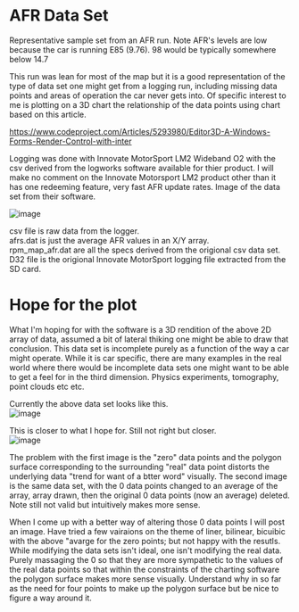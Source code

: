 # AFR Data Set

Representative sample set from an AFR run. Note AFR's levels are low because the car is running E85 (9.76). 98 would 
be typically somewhere below 14.7

This run was lean for most of the map but it is a good representation of the type of
data set one might get from a logging run, including missing data points and areas of
operation the car never gets into. Of specific interest to me is plotting on a 3D chart
the relationship of the data points using chart based on this article.

https://www.codeproject.com/Articles/5293980/Editor3D-A-Windows-Forms-Render-Control-with-inter

Logging was done with Innovate MotorSport LM2 Wideband O2 with the csv derived from the logworks software 
available for thier product. I will make no comment on the Innovate Motorsport LM2 product other 
than it has one redeeming feature, very fast AFR update rates.
Image of the data set from their software.

![image](https://github.com/myupctoys/AFR-Data-Sets/assets/5317221/7bcab097-09f3-4e65-8ad8-a53c6a580db0)

csv file is raw data from the logger.<br>
afrs.dat is just the average AFR values in an X/Y array.<br>
rpm_map_afr.dat are all the specs derived from the origional csv data set.<br>
D32 file is the origional Innovate MotorSport logging file extracted from the SD card.<br>

# Hope for the plot
What I'm hoping for with the software is a 3D rendition of the above 2D array of data, assumed a bit of lateral thiking one might be able to draw that conclusion.
This data set is incomplete purely as a function of the way a car might operate. While it is car specific, there are many examples 
in the real world where there would be incomplete data sets one might want to be able to get a feel for in the third 
dimension. Physics experiments, tomography, point clouds etc etc.

Currently the above data set looks like this.<BR>
![image](https://github.com/myupctoys/AFR-Data-Sets/assets/5317221/b05806ee-c6f2-40ca-b22f-d4c51717e5bb)

This is closer to what I hope for. Still not right but closer.<BR>
![image](https://github.com/myupctoys/AFR-Data-Sets/assets/5317221/7c0cd211-073b-4d7d-8a10-aec4968f331f)

The problem with the first image is the "zero" data points and the polygon surface corresponding to the surrounding "real"
data point distorts the underlying data "trend for want of a btter word" visually. The second image is the same data set, with the 0 data points changed to an average of the array,
array drawn, then the original 0 data points (now an average) deleted. Note still not valid but intuitively makes more sense.

When I come up with a better way of altering those 0 data points I will post an image. Have tried a few vairaions on the theme of liner, bilinear, bicuibic with the above "avarge for the zero points; but not happy with the resutls.
While modifying the data sets isn't ideal, one isn't modifying the real data. Purely massaging the 0 so that they are more sympathetic to the values of the real data points so that within
the constraints of the charting software the polygon surface makes more sense visually. Understand why in so far as the need for four points to make up the polygon surface but be nice to figure a way around it.


